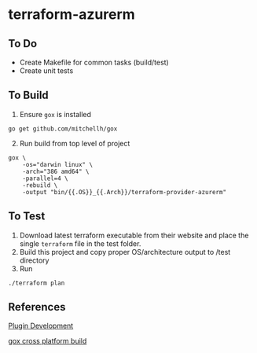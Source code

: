 # terraform-azurerm
## To Do
 - Create Makefile for common tasks (build/test)
 - Create unit tests

## To Build
1. Ensure `gox` is installed
```
go get github.com/mitchellh/gox
```
2. Run build from top level of project
```
gox \
    -os="darwin linux" \
    -arch="386 amd64" \
    -parallel=4 \
    -rebuild \
    -output "bin/{{.OS}}_{{.Arch}}/terraform-provider-azurerm"
```

## To Test
1. Download latest terraform executable from their website and place the single `terraform` file in the test folder.
2. Build this project and copy proper OS/architecture output to /test directory
3. Run 
```
./terraform plan
```

## References
[Plugin Development](https://www.hashicorp.com/blog/terraform-custom-providers.htmlhttps://www.hashicorp.com/blog/terraform-custom-providers.html)

[gox cross platform build](https://github.com/hashicorp/terraform/blob/master/scripts/build.sh#L49)